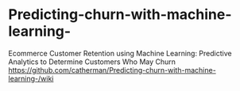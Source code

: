 # Predicting-churn-with-machine-learning-
Ecommerce Customer Retention using Machine Learning:  Predictive Analytics to Determine Customers Who May Churn
https://github.com/catherman/Predicting-churn-with-machine-learning-/wiki
